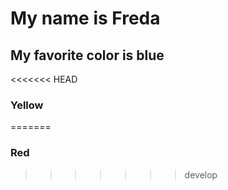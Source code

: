 # My name is Freda

## My favorite color is blue
<<<<<<< HEAD

### Yellow
=======
### Red
>>>>>>> develop
